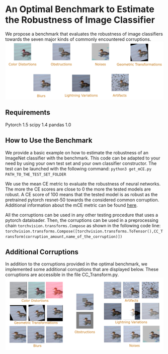 # An Optimal Benchmark to Estimate the Robustness of Image Classifier
We propose a benchmark that evaluates the robustness of image classifiers towards the seven major kinds of commonly encountered corruptions.
<img align="center" src="illustrations/Optimal_Bench.png" width="900">

## Requirements
Pytorch 1.5
scipy 1.4
pandas 1.0

## How to Use the Benchmark
We provide a basic example on how to estimate the robustness of an ImageNet classifier with the benchmark.
This code can be adapted to your need by using your own test set and your own classifier constructor.
The test can be launched with the following command:
`python3 get_mCE.py PATH_TO_THE_TEST_SET_FOLDER`

We use the mean CE metric to evaluate the robustness of neural networks.
The more the CE scores are close to 0 the more the tested models are robust.
A CE score of 100 means that the tested model is as robust as the pretrained pytorch resnet-50 towards the considered common corruption.
Additional information about the mCE metric can be found [here](https://arxiv.org/pdf/1903.12261.pdf).

All the corruptions can be used in any other testing procedure that uses a pytorch dataloader.
Then, the corruptions can be used in a preprocessing chain `torchvision.transforms.Compose` as shown in the following code line:
`torchvision.transforms.Compose([torchvision.transforms.ToTensor(),CC_Transform(corruption_amount,name_of_the_corruption)])`

## Additional Corruptions
In addition to the corruptions provided in the optimal benchmark, we implemented some additional corruptions that are displayed below.
These corruptions are accessible in the file CC_Transform.py.
<img align="center" src="illustrations/Implemented_Corruptions.png" width="900">
